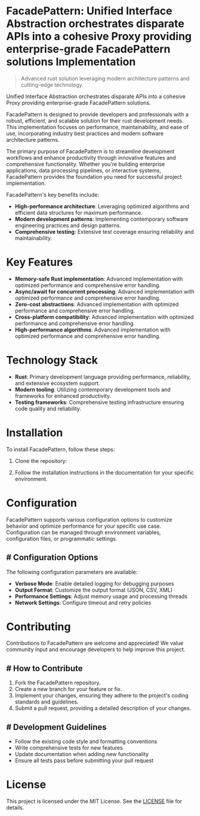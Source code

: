 <!-- fallback_FacadePattern_20250810013924_96531 -->

# FacadePattern: Unified Interface Abstraction orchestrates disparate APIs into a cohesive Proxy providing enterprise-grade FacadePattern solutions Implementation
> Advanced rust solution leveraging modern architecture patterns and cutting-edge technology.

Unified Interface Abstraction orchestrates disparate APIs into a cohesive Proxy providing enterprise-grade FacadePattern solutions.

FacadePattern is designed to provide developers and professionals with a robust, efficient, and scalable solution for their rust development needs. This implementation focuses on performance, maintainability, and ease of use, incorporating industry best practices and modern software architecture patterns.

The primary purpose of FacadePattern is to streamline development workflows and enhance productivity through innovative features and comprehensive functionality. Whether you're building enterprise applications, data processing pipelines, or interactive systems, FacadePattern provides the foundation you need for successful project implementation.

FacadePattern's key benefits include:

* **High-performance architecture**: Leveraging optimized algorithms and efficient data structures for maximum performance.
* **Modern development patterns**: Implementing contemporary software engineering practices and design patterns.
* **Comprehensive testing**: Extensive test coverage ensuring reliability and maintainability.

# Key Features

* **Memory-safe Rust implementation**: Advanced implementation with optimized performance and comprehensive error handling.
* **Async/await for concurrent processing**: Advanced implementation with optimized performance and comprehensive error handling.
* **Zero-cost abstractions**: Advanced implementation with optimized performance and comprehensive error handling.
* **Cross-platform compatibility**: Advanced implementation with optimized performance and comprehensive error handling.
* **High-performance algorithms**: Advanced implementation with optimized performance and comprehensive error handling.

# Technology Stack

* **Rust**: Primary development language providing performance, reliability, and extensive ecosystem support.
* **Modern tooling**: Utilizing contemporary development tools and frameworks for enhanced productivity.
* **Testing frameworks**: Comprehensive testing infrastructure ensuring code quality and reliability.

# Installation

To install FacadePattern, follow these steps:

1. Clone the repository:


2. Follow the installation instructions in the documentation for your specific environment.

# Configuration

FacadePattern supports various configuration options to customize behavior and optimize performance for your specific use case. Configuration can be managed through environment variables, configuration files, or programmatic settings.

## # Configuration Options

The following configuration parameters are available:

* **Verbose Mode**: Enable detailed logging for debugging purposes
* **Output Format**: Customize the output format (JSON, CSV, XML)
* **Performance Settings**: Adjust memory usage and processing threads
* **Network Settings**: Configure timeout and retry policies

# Contributing

Contributions to FacadePattern are welcome and appreciated! We value community input and encourage developers to help improve this project.

## # How to Contribute

1. Fork the FacadePattern repository.
2. Create a new branch for your feature or fix.
3. Implement your changes, ensuring they adhere to the project's coding standards and guidelines.
4. Submit a pull request, providing a detailed description of your changes.

## # Development Guidelines

* Follow the existing code style and formatting conventions
* Write comprehensive tests for new features
* Update documentation when adding new functionality
* Ensure all tests pass before submitting your pull request

# License

This project is licensed under the MIT License. See the [LICENSE](https://github.com/laurindoisaac/FacadePattern/blob/main/LICENSE) file for details.
